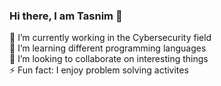 ### Hi there, I am Tasnim 👋

 🔭 I’m currently working in the Cybersecurity field	 
 🌱 I’m learning different programming languages 	
 💬 I’m looking to collaborate on interesting things 	
  ⚡ Fun fact: I enjoy problem solving activites 	


